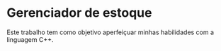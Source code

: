 # Gerenciador de estoque

Este trabalho tem como objetivo aperfeiçuar minhas habilidades com a linguagem C++.
